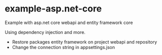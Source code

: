 # example-asp.net-core
Example with asp.net core webapi and entity framework core


Using dependency injection and more.

- Restore packages entity framework on project webapi and repository
- Change the connection string in appsettings.json
